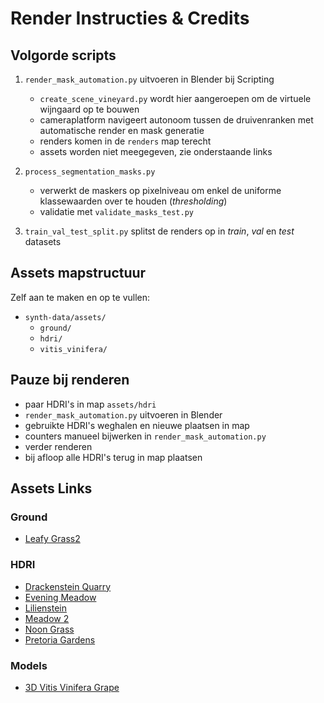 # Render Instructies & Credits

## Volgorde scripts

1. `render_mask_automation.py` uitvoeren in Blender bij Scripting
   - `create_scene_vineyard.py` wordt hier aangeroepen om de virtuele wijngaard op te bouwen
   - cameraplatform navigeert autonoom tussen de druivenranken met automatische render en mask generatie
   - renders komen in de `renders` map terecht
   - assets worden niet meegegeven, zie onderstaande links

2. `process_segmentation_masks.py`
   - verwerkt de maskers op pixelniveau om enkel de uniforme klassewaarden over te houden (*thresholding*)
   - validatie met `validate_masks_test.py`

3. `train_val_test_split.py` splitst de renders op in *train*, *val* en *test* datasets

## Assets mapstructuur

Zelf aan te maken en op te vullen:

- `synth-data/assets/`
  - `ground/`
  - `hdri/`
  - `vitis_vinifera/`

## Pauze bij renderen

- paar HDRI's in map `assets/hdri`
- `render_mask_automation.py` uitvoeren in Blender
- gebruikte HDRI's weghalen en nieuwe plaatsen in map
- counters manueel bijwerken in `render_mask_automation.py`
- verder renderen
- bij afloop alle HDRI's terug in map plaatsen

## Assets Links

### Ground

- [Leafy Grass2](https://freepbr.com/product/leafy-grass2/)

### HDRI

- [Drackenstein Quarry](https://polyhaven.com/a/drackenstein_quarry)
- [Evening Meadow](https://polyhaven.com/a/evening_meadow)
- [Lilienstein](https://polyhaven.com/a/lilienstein)
- [Meadow 2](https://polyhaven.com/a/meadow_2)
- [Noon Grass](https://polyhaven.com/a/noon_grass)
- [Pretoria Gardens](https://polyhaven.com/a/pretoria_gardens)

### Models

- [3D Vitis Vinifera Grape](https://www.turbosquid.com/3d-models/3d-vitis-vinifera-grape-1933790)
